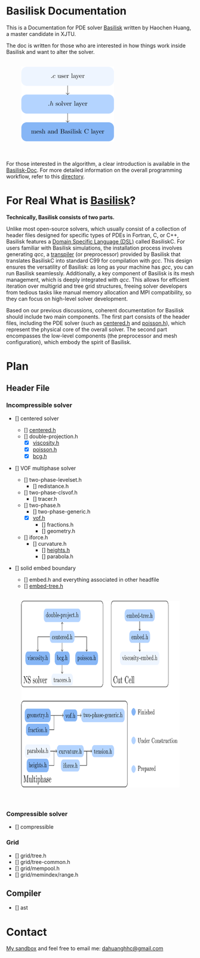 # Basilisk Documentation
This is a Documentation for PDE solver [Basilisk](http://basilisk.fr/) written by Haochen Huang, a master candidate in XJTU.

The doc is written for those who are interested in how things work inside Basilisk and want to alter the solver.

<figure>
  <br />
  <img src="readmeimage/layer.png" height="200">
  <figcaption>
  </figcaption>
  <br /> <br />
</figure>

For those interested in the algorithm, a clear introduction is available in the [Basilisk-Doc](./Basilisk-Doc.pdf). For more detailed information on the overall programming workflow, refer to this [directory](./pdfoutput/).

# For Real What is [Basilisk](http://basilisk.fr/)?
**Technically, Basilisk consists of two parts.**

Unlike most open-source solvers, which usually consist of a collection of header files designed for specific types of PDEs in Fortran, C, or C++, Basilisk features a [Domain Specific Language (DSL)](https://en.wikipedia.org/wiki/Domain-specific_language) called BasiliskC. For users familiar with Basilisk simulations, the installation process involves generating *qcc*, a [transpiler](https://en.wikipedia.org/wiki/Source-to-source_compiler#:~:text=A%20source%2Dto%2Dsource%20translator,or%20a%20different%20programming%20language.) (or preprocessor) provided by Basilisk that translates BasiliskC into standard C99 for compilation with *gcc*. This design ensures the versatility of Basilisk: as long as your machine has *gcc*, you can run Basilisk seamlessly. Additionally, a key component of Basilisk is its mesh management, which is deeply integrated with *qcc*. This allows for efficient iteration over multigrid and tree grid structures, freeing solver developers from tedious tasks like manual memory allocation and MPI compatibility, so they can focus on high-level solver development.

Based on our previous discussions, coherent documentation for Basilisk should include two main components. The first part consists of the header files, including the PDE solver (such as [centered.h](./pdfoutput/centered-h.pdf) and [poisson.h](./pdfoutput/poisson-h.pdf)), which represent the physical core of the overall solver. The second part encompasses the low-level components (the preprocessor and mesh configuration), which embody the spirit of Basilisk.


# Plan
## Header File
### Incompressible solver 
- [] centered solver
	- [] [centered.h](./pdfoutput/centered-h.pdf)
	- [] double-projection.h
		- [x] [viscosity.h](./pdfoutput/viscosity-h.pdf)
		- [x] [poisson.h](./pdfoutput/poisson-h.pdf)
		- [x] [bcg.h](./pdfoutput/bcg-h.pdf)

- [] VOF multiphase solver
	- [] two-phase-levelset.h
		- [] redistance.h
	- [] two-phase-clsvof.h
		- [] tracer.h
	- [] two-phase.h
		- [] two-phase-generic.h
		- [x] [vof.h](./pdfoutput/vof-h.pdf)
			- [] fractions.h
			- [] geometry.h
	- [] iforce.h
		- [] curvature.h
			- [] [heights.h](./pdfoutput/heights-h.pdf)
			- [] parabola.h

- [] solid embed boundary
	- [] embed.h and everything associated in other headfile
	- [] [embed-tree.h](./pdfoutput/embed-tree-h.pdf)

<figure>
  <br />
  <img src="readmeimage/filetree.png" height="500">
  <figcaption>
  </figcaption>
  <br /> <br />
</figure>

### Compressible solver
- [] compressible

### Grid
- [] grid/tree.h
- [] grid/tree-common.h
- [] grid/mempool.h
- [] grid/memindex/range.h

## Compiler
- [] ast

# Contact
[My sandbox](basilisk.fr/sandbox/HCH/README) and feel free to email me: dahuanghhc@gmail.com
